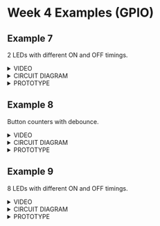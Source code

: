 # Week 4 Examples (GPIO)
## Example 7

2 LEDs with different ON and OFF timings.

<details>
<summary>VIDEO</summary>
https://youtu.be/JJL-JmSL5pU
</details>

<details>
<summary>CIRCUIT DIAGRAM</summary>
<img src="./Ex 7/Circuit Diagram.PNG">
</details>

<details>
<summary>PROTOTYPE</summary>
<img src="./Ex 7/Prototype.jpg">
</details>

## Example 8 

Button counters with debounce.

<details>
<summary>VIDEO</summary>
https://youtu.be/JJL-JmSL5pU
</details>

<details>
<summary>CIRCUIT DIAGRAM</summary>
<img src="./Ex 8/Circuit Diagram.PNG">
</details>

<details>
<summary>PROTOTYPE</summary>
<img src="./Ex 8/Prototype.jpg">
</details>

## Example 9

8 LEDs with different ON and OFF timings.

<details>
<summary>VIDEO</summary>
https://youtu.be/JJL-JmSL5pU
</details>

<details>
<summary>CIRCUIT DIAGRAM</summary>
<img src="./Ex 9/Circuit Diagram.PNG">
</details>

<details>
<summary>PROTOTYPE</summary>
<img src="./Ex 9/Prototype.jpg">
</details>

